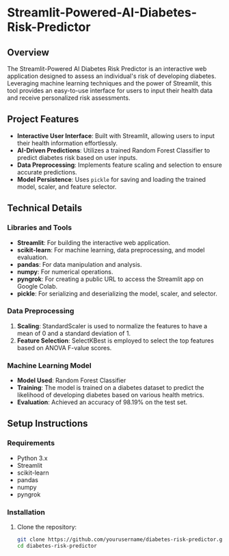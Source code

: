 # Streamlit-Powered-AI-Diabetes-Risk-Predictor

## Overview
The Streamlit-Powered AI Diabetes Risk Predictor is an interactive web application designed to assess an individual's risk of developing diabetes. Leveraging machine learning techniques and the power of Streamlit, this tool provides an easy-to-use interface for users to input their health data and receive personalized risk assessments.

## Project Features
- **Interactive User Interface**: Built with Streamlit, allowing users to input their health information effortlessly.
- **AI-Driven Predictions**: Utilizes a trained Random Forest Classifier to predict diabetes risk based on user inputs.
- **Data Preprocessing**: Implements feature scaling and selection to ensure accurate predictions.
- **Model Persistence**: Uses `pickle` for saving and loading the trained model, scaler, and feature selector.

## Technical Details
### Libraries and Tools
- **Streamlit**: For building the interactive web application.
- **scikit-learn**: For machine learning, data preprocessing, and model evaluation.
- **pandas**: For data manipulation and analysis.
- **numpy**: For numerical operations.
- **pyngrok**: For creating a public URL to access the Streamlit app on Google Colab.
- **pickle**: For serializing and deserializing the model, scaler, and selector.

### Data Preprocessing
1. **Scaling**: StandardScaler is used to normalize the features to have a mean of 0 and a standard deviation of 1.
2. **Feature Selection**: SelectKBest is employed to select the top features based on ANOVA F-value scores.

### Machine Learning Model
- **Model Used**: Random Forest Classifier
- **Training**: The model is trained on a diabetes dataset to predict the likelihood of developing diabetes based on various health metrics.
- **Evaluation**: Achieved an accuracy of 98.19% on the test set.

## Setup Instructions

### Requirements
- Python 3.x
- Streamlit
- scikit-learn
- pandas
- numpy
- pyngrok

### Installation
1. Clone the repository:
   ```bash
   git clone https://github.com/yourusername/diabetes-risk-predictor.git
   cd diabetes-risk-predictor
